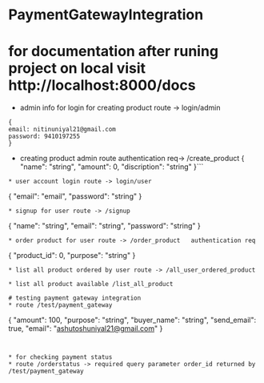 # PaymentGatewayIntegration

# for documentation after runing project on local visit http://localhost:8000/docs

* admin info for login for creating product route -> login/admin
```
{
email: nitinuniyal21@gmail.com 
password: 9410197255
}
```
* creating product admin  route authentication req-> /create_product
{
  "name": "string",
  "amount": 0,
  "discription": "string"
}```

```
* user account login route -> login/user
```
{
  "email": "email",
  "password": "string"
}
```
* signup for user route -> /signup
```
{
  "name": "string",
  "email": "string",
  "password": "string"
}
```
* order product for user route -> /order_product   authentication req
```
{
  "product_id": 0,
  "purpose": "string"
}
```
* list all product ordered by user route -> /all_user_ordered_product

* list all product available /list_all_product

# testing payment gateway integration 
* route /test/payment_gateway
```
{
  "amount": 100,
  "purpose": "string",
  "buyer_name": "string",
  "send_email": true,
  "email": "ashutoshuniyal21@gmail.com"
}
```


* for checking payment status
* route /orderstatus -> required query parameter order_id returned by /test/payment_gateway


